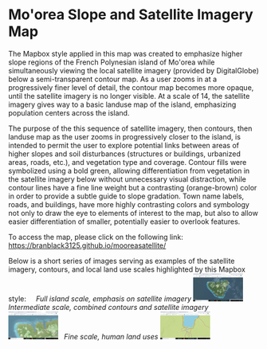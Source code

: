 # Mo'orea Slope and Satellite Imagery Map #

The Mapbox style applied in this map was created to emphasize higher slope regions of the French Polynesian island of Mo'orea while simultaneously viewing the local satellite imagery (provided by DigitalGlobe) below a semi-transparent contour map. As a user zooms in at a progressively finer level of detail, the contour map becomes more opaque, until the satellite imagery is no longer visible. At a scale of 14, the satellite imagery gives way to a basic landuse map of the island, emphasizing population centers across the island.

The purpose of the this sequence of satellite imagery, then contours, then landuse map as the user zooms in progressively closer to the island, is intended to permit the user to explore potential links between areas of higher slopes and soil disturbances (structures or buildings, urbanized areas, roads, etc.), and vegetation type and coverage. Contour fills were symbolized using a bold green, allowing differentiation from vegetation in the satellite imagery below without unnecessary visual distraction, while contour lines have a fine line weight but a contrasting (orange-brown) color in order to provide a subtle guide to slope gradation. Town name labels, roads, and buildings, have more highly contrasting colors and symbology not only to draw the eye to elements of interest to the map, but also to allow easier differentiation of smaller, potentially easier to overlook features.

To access the map, please click on the following link: https://branblack3125.github.io/mooreasatellite/

Below is a short series of images serving as examples of the satellite imagery, contours, and local land use scales highlighted by this Mapbox style:
&nbsp;
&nbsp;
*Full island scale, emphasis on satellite imagery*
<img src="img/satellite.png" alt="Drawing" style="text-align: left; width: 100px"/>
&nbsp;
*Intermediate scale, combined contours and satellite imagery*
<img src="img/intermediate.png" alt="Drawing" style="text-align: center; width: 100px"/>
&nbsp;
*Fine scale, human land uses*
<img src="img/close.png" alt="Drawing" style="text-align: right; width: 100px"/>
